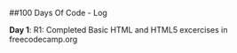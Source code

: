 ##100 Days Of Code - Log

**Day 1**: 
R1: Completed Basic HTML and HTML5 excercises in freecodecamp.org
